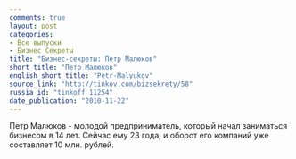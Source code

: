 ```yaml
---
comments: true
layout: post
categories:
- Все выпуски
- Бизнес Секреты
title: "Бизнес-секреты: Петр Малюков"
short_title: "Петр Малюков"
english_short_title: "Petr-Malyukov"
source_link: "http://tinkov.com/bizsekrety/58"
russia_id: "tinkoff_11254"
date_publication: "2010-11-22"
---
```

Петр Малюков - молодой предприниматель, который начал заниматься бизнесом в 14 лет. Сейчас ему 23 года, и оборот его компаний уже составляет 10 млн. рублей.
